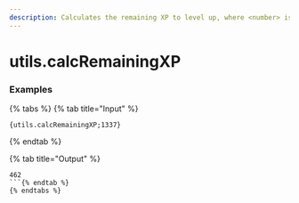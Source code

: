 ```yaml
---
description: Calculates the remaining XP to level up, where <number> is the amount of XP the user has.
---
```


# utils.calcRemainingXP <number>

### Examples

{% tabs %}
{% tab title="Input" %}
```text
{utils.calcRemainingXP;1337}
```
{% endtab %}

{% tab title="Output" %}
```text
462
```{% endtab %}
{% endtabs %}